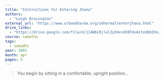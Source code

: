 ```yaml
---
title: "Instructions for Entering Jhana"
authors:
  - "Leigh Brasington"
external_url: "https://www.urbandharma.org/udharma7/enterjhana.html"
drive_links:
  - "https://drive.google.com/file/d/114WbLRjlalZy5HvsVE0T4sAstvUK8ZVo/view?usp=drivesdk"
course: samatha
tags:
  - samadhi
year: 2002
month: apr
pages: 5
---
```


> You begin by sitting in a comfortable, upright position...

